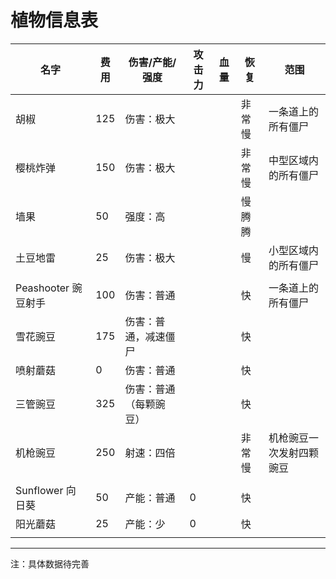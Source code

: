 # 植物信息表



| 名字                | 费用 | 伤害/产能/强度         | 攻击力 | 血量 | 恢复   | 范围                     |
| ------------------- | ---- | ---------------------- | ------ | ---- | ------ | ------------------------ |
| 胡椒                | 125  | 伤害：极大             |        |      | 非常慢 | 一条道上的所有僵尸       |
| 樱桃炸弹            | 150  | 伤害：极大             |        |      | 非常慢 | 中型区域内的所有僵尸     |
| 墙果                | 50   | 强度：高               |        |      | 慢腾腾 |                          |
| 土豆地雷            | 25   | 伤害：极大             |        |      | 慢     | 小型区域内的所有僵尸     |
|                     |      |                        |        |      |        |                          |
| Peashooter 豌豆射手 | 100  | 伤害：普通             |        |      | 快     | 一条道上的所有僵尸       |
| 雪花豌豆            | 175  | 伤害：普通，减速僵尸   |        |      | 快     |                          |
| 喷射蘑菇            | 0    | 伤害：普通             |        |      | 快     |                          |
| 三管豌豆            | 325  | 伤害：普通（每颗豌豆） |        |      | 快     |                          |
| 机枪豌豆            | 250  | 射速：四倍             |        |      | 非常慢 | 机枪豌豆一次发射四颗豌豆 |
|                     |      |                        |        |      |        |                          |
| Sunflower 向日葵    | 50   | 产能：普通             | 0      |      | 快     |                          |
| 阳光蘑菇            | 25   | 产能：少               | 0      |      | 快     |                          |
|                     |      |                        |        |      |        |                          |



<hr>

注：具体数据待完善